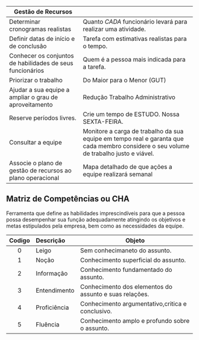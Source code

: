 
| Gestão de Recursos                                         |                                                                                                                                       |
| ---------------------------------------------------------- | ------------------------------------------------------------------------------------------------------------------------------------- |
| Determinar cronogramas realistas                           | Quanto *CADA* funcionário levará para realizar uma atividade.                                                                         |
| Definir datas de início e de conclusão                     | Tarefa com estimativas realistas para o tempo.                                                                                        |
| Conhecer os conjuntos de habilidades de seus funcionários  | Quem é a pessoa mais indicada para a tarefa.                                                                                          |
| Priorizar o trabalho                                       | Do Maior para o Menor (GUT)                                                                                                           |
| Ajudar a sua equipe a ampliar o grau de aproveitamento     | Redução Trabalho Administrativo                                                                                                       |
| Reserve períodos livres.                                   | Crie um tempo de ESTUDO. Nossa SEXTA-FEIRA.                                                                                           |
| Consultar a equipe                                         | Monitore a carga de trabalho da sua equipe em tempo real e garanta que cada membro considere o seu volume de trabalho justo e viável. |
| Associe o plano de gestão de recursos ao plano operacional | Mapa detalhado de que ações a equipe realizará semanal                                                                                |

## Matriz de Competências ou CHA
Ferramenta que define as habilidades imprescindíveis para que a pessoa possa desempenhar sua função adequadamente atingindo os objetivos e metas estipulados pela empresa, bem como as necessidades da equipe.

| Codigo | Descrição    | Objeto                                                 |
| :----: | :----------- | ------------------------------------------------------ |
|   0    | Leigo        | Sem conhecimaneto do assunto.                          |
|   1    | Noção        | Conhecimento superficial do assunto.                   |
|   2    | Informação   | Conhecimento fundamentado do assunto.                  |
|   3    | Entendimento | Conhecimento dos elementos do assunto e suas relações. |
|   4    | Proficiência | Conhecimento argumentativo,critica e conclusivo.       |
|   5    | Fluência     | Conhecimento amplo e profundo sobre o assunto.         |
